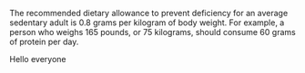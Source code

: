 The recommended dietary allowance to prevent deficiency for an average sedentary adult is 0.8 grams per kilogram of body weight. For example, a person who weighs 165 pounds, or 75 kilograms, should consume 60 grams of protein per day.


Hello everyone